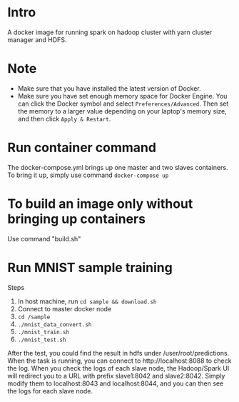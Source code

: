 # Intro
A docker image for running spark on hadoop cluster with yarn cluster manager 
and HDFS.

# Note
* Make sure that you have installed the latest version of Docker.
* Make sure you have set enough memory space for Docker Engine. You can click the Docker symbol and select `Preferences/Advanced`. Then set the memory to a larger value depending on your laptop's memory size, and then click `Apply & Restart`.

# Run container command
The docker-compose.yml brings up one master and two slaves containers.<br />
To bring it up, simply use command `docker-compose up`

# To build an image only without bringing up containers
Use command "build.sh"

# Run MNIST sample training
Steps<br />
1. In host machine, run `cd sample && download.sh`
2. Connect to master docker node
3. `cd /sample`
4. `./mnist_data_convert.sh`
5. `./mnist_train.sh`
6. `./mnist_test.sh`

After the test, you could find the result in hdfs under /user/root/predictions.<br />
When the task is running, you can connect to http://localhost:8088 to check the log. When you check the logs of each slave node, the Hadoop/Spark UI will redirect you to a URL with prefix slave1:8042 and slave2:8042. Simply modify them to localhost:8043 and localhost:8044, and you can then see the logs for each slave node.
